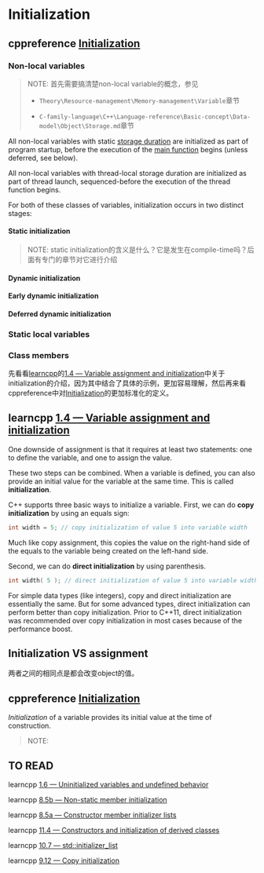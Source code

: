 # Initialization

## cppreference [Initialization](https://en.cppreference.com/w/cpp/language/initialization)



### Non-local variables

> NOTE: 首先需要搞清楚non-local variable的概念，参见
>
> - `Theory\Resource-management\Memory-management\Variable`章节
>
> - `C-family-language\C++\Language-reference\Basic-concept\Data-model\Object\Storage.md`章节
>
> 

All non-local variables with static [storage duration](https://en.cppreference.com/w/cpp/language/storage_duration) are initialized as part of program startup, before the execution of the [main function](https://en.cppreference.com/w/cpp/language/main_function) begins (unless deferred, see below). 

All non-local variables with thread-local storage duration are initialized as part of thread launch, sequenced-before the execution of the thread function begins. 

For both of these classes of variables, initialization occurs in two distinct stages:

#### Static initialization

> NOTE: static initialization的含义是什么？它是发生在compile-time吗？后面有专门的章节对它进行介绍



#### Dynamic initialization



#### Early dynamic initialization



#### Deferred dynamic initialization



### Static local variables



### Class members



先看看[learncpp](https://www.learncpp.com/cpp-tutorial/variable-assignment-and-initialization/)的[1.4 — Variable assignment and initialization](https://www.learncpp.com/cpp-tutorial/variable-assignment-and-initialization/)中关于initialization的介绍，因为其中结合了具体的示例，更加容易理解，然后再来看cppreference中对[Initialization](https://en.cppreference.com/w/cpp/language/initialization)的更加标准化的定义。



## learncpp [1.4 — Variable assignment and initialization](https://www.learncpp.com/cpp-tutorial/variable-assignment-and-initialization/)

One downside of assignment is that it requires at least two statements: one to define the variable, and one to assign the value.

These two steps can be combined. When a variable is defined, you can also provide an initial value for the variable at the same time. This is called **initialization**.

C++ supports three basic ways to initialize a variable. First, we can do **copy initialization** by using an equals sign:

```c++
int width = 5; // copy initialization of value 5 into variable width
```

Much like copy assignment, this copies the value on the right-hand side of the equals to the variable being created on the left-hand side.

Second, we can do **direct initialization** by using parenthesis.

```c++
int width( 5 ); // direct initialization of value 5 into variable width
```

For simple data types (like integers), copy and direct initialization are essentially the same. But for some advanced types, direct initialization can perform better than copy initialization. Prior to C++11, direct initialization was recommended over copy initialization in most cases because of the performance boost.



## Initialization VS assignment

两者之间的相同点是都会改变object的值。



## cppreference [Initialization](https://en.cppreference.com/w/cpp/language/initialization)

*Initialization* of a variable provides its initial value at the time of construction.

> NOTE: 



## TO READ

learncpp [1.6 — Uninitialized variables and undefined behavior](https://www.learncpp.com/cpp-tutorial/uninitialized-variables-and-undefined-behavior/)

learncpp [8.5b — Non-static member initialization](https://www.learncpp.com/cpp-programming/8-5b-non-static-member-initialization/)

learncpp [8.5a — Constructor member initializer lists](https://www.learncpp.com/cpp-tutorial/8-5a-constructor-member-initializer-lists/)

learncpp [11.4 — Constructors and initialization of derived classes](https://www.learncpp.com/cpp-tutorial/114-constructors-and-initialization-of-derived-classes/)

learncpp [10.7 — std::initializer_list](https://www.learncpp.com/cpp-tutorial/10-7-stdinitializer_list/)

learncpp [9.12 — Copy initialization](https://www.learncpp.com/cpp-tutorial/9-12-copy-initialization/)